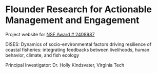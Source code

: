 # Flounder Research for Actionable Management and Engagement

Project website for [NSF Award # 2408987](https://www.nsf.gov/awardsearch/showAward?AWD_ID=2408987)

DISES: Dynamics of socio-environmental factors driving resilience of coastal fisheries: integrating feedbacks between livelihoods, human behavior, climate, and fish ecology

Principal Investigator: Dr. Holly Kindsvater, Virginia Tech
